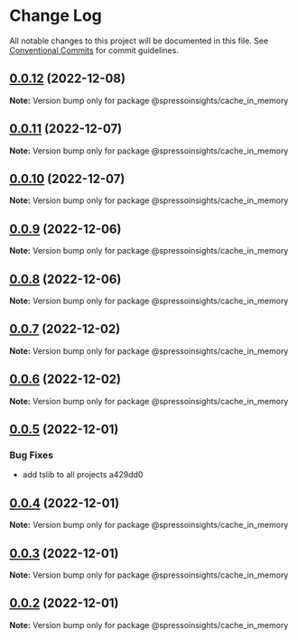 # Change Log

All notable changes to this project will be documented in this file.
See [Conventional Commits](https://conventionalcommits.org) for commit guidelines.

## [0.0.12](/compare/v0.0.11...v0.0.12) (2022-12-08)

**Note:** Version bump only for package @spressoinsights/cache_in_memory

## [0.0.11](/compare/v0.0.10...v0.0.11) (2022-12-07)

**Note:** Version bump only for package @spressoinsights/cache_in_memory

## [0.0.10](/compare/v0.0.9...v0.0.10) (2022-12-07)

**Note:** Version bump only for package @spressoinsights/cache_in_memory

## [0.0.9](/compare/v0.0.8...v0.0.9) (2022-12-06)

**Note:** Version bump only for package @spressoinsights/cache_in_memory

## [0.0.8](/compare/v0.0.7...v0.0.8) (2022-12-06)

**Note:** Version bump only for package @spressoinsights/cache_in_memory

## [0.0.7](/compare/v0.0.6...v0.0.7) (2022-12-02)

**Note:** Version bump only for package @spressoinsights/cache_in_memory

## [0.0.6](/compare/v0.0.5...v0.0.6) (2022-12-02)

**Note:** Version bump only for package @spressoinsights/cache_in_memory

## [0.0.5](/compare/v0.0.4...v0.0.5) (2022-12-01)

### Bug Fixes

-   add tslib to all projects a429dd0

## [0.0.4](/compare/v0.0.3...v0.0.4) (2022-12-01)

**Note:** Version bump only for package @spressoinsights/cache_in_memory

## [0.0.3](/compare/v0.0.1...v0.0.3) (2022-12-01)

**Note:** Version bump only for package @spressoinsights/cache_in_memory

## [0.0.2](/compare/v0.0.1...v0.0.2) (2022-12-01)

**Note:** Version bump only for package @spressoinsights/cache_in_memory
